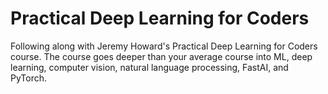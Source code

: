 # Practical Deep Learning for Coders

Following along with Jeremy Howard's Practical Deep Learning for Coders course. The course goes deeper than your average course into ML, deep learning, computer vision, natural language processing, FastAI, and PyTorch.